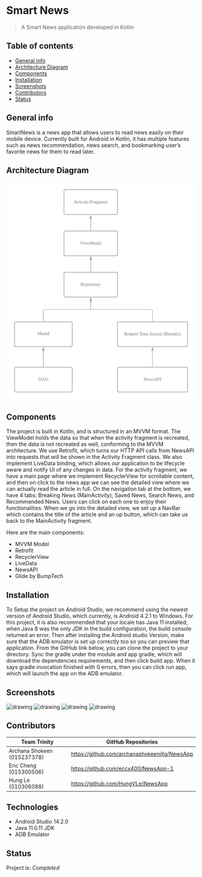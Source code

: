 # Smart News
> A Smart News application developed in Kotlin

## Table of contents
* [General info](#general-info)
* [Architecture Diagram](#architecture-diagram)
* [Components](#components)
* [Installation](#installation)
* [Screenshots](#screenshots)
* [Contributors](#contributors)
* [Status](#status)

## General info

SmartNews is a news app that allows users to read news easily on their mobile device. Currently built for Android in Kotlin, it has multiple features such as news recommendation, news search, and bookmarking user’s favorite news for them to read later.

## Architecture Diagram

<img src="https://github.com/HungVLe/NewsApp/raw/master/app/img/archdiagram.jpg" alt="drawing" width="600"/>

## Components

The project is built in Kotlin, and is structured in an MVVM format. The ViewModel holds the data so that when the activity fragment is recreated, then the data is not recreated as well, conforming to the MVVM architecture. We use Retrofit, which turns our HTTP API calls from NewsAPI into requests that will be shown in the Activity Fragment class. We also implement LiveData binding, which allows our application to be lifecycle aware and notify UI of any changes in data. For the activity fragment, we have a main page where we implement RecyclerView for scrollable content, and then on click to the news app we can see the detailed view where we can actually read the article in full.  On the navigation tab at the bottom, we have 4 tabs: Breaking News (MainActivity), Saved News, Search News, and Recommended News. Users can click on each one to enjoy their functionalities. When we go into the detailed view, we set up a NavBar which contains the title of the article and an up button, which can take us back to the MainActivity fragment.

Here are the main components:
- MVVM Model
- Retrofit
- RecyclerView
- LiveData
- NewsAPI
- Glide by BumpTech

## Installation

To Setup the project on Android Studio, we recommend using the newest version of Android Studio, which currently, is Android 4.2.1 to Windows. For this project, it is also recommended that your locale has Java 11 installed; when Java 8 was the only JDK in the build configuration, the build console returned an error. Then after installing the Android studio Version, make sure that the ADB emulator is set up correctly too so you can preview that application. From the GitHub link below, you can clone the project to your directory. Sync the gradle under the module and app gradle, which will download the dependencies requirements, and then click build app. When it says gradle invocation finished with 0 errors, then you can click run app, which will launch the app on the ADB emulator.

## Screenshots

<img src="https://user-images.githubusercontent.com/66199202/119760723-5b6d6a80-be5f-11eb-9603-30ec89de28bd.png" alt="drawing" width="200"/>
<img src="https://user-images.githubusercontent.com/66199202/119760728-5c060100-be5f-11eb-820d-9f5848bc7b55.png" alt="drawing" width="200"/>
<img src="https://user-images.githubusercontent.com/66199202/119760273-8acfa780-be5e-11eb-9f09-63b2963a5215.png" alt="drawing" width="200"/>
<img src="https://user-images.githubusercontent.com/66199202/119760275-8b683e00-be5e-11eb-8696-ed3d984a7689.png" alt="drawing" width="200"/>


## Contributors

| Team Trinity               | GitHub Repositories                           |
|----------------------------|-----------------------------------------------|
| Archana Shokeen (015237378)| https://github.com/archanashokeeniitg/NewsApp |
| Eric Cheng (015300506)     | https://github.com/eccx400/NewsApp-1          |
| Hung Le (010306088)        | https://github.com/HungVLe/NewsApp            |

## Technologies

- Android Studio 14.2.0
- Java 11.0.11 JDK
- ADB Emulator 

## Status
Project is: _Completed_
